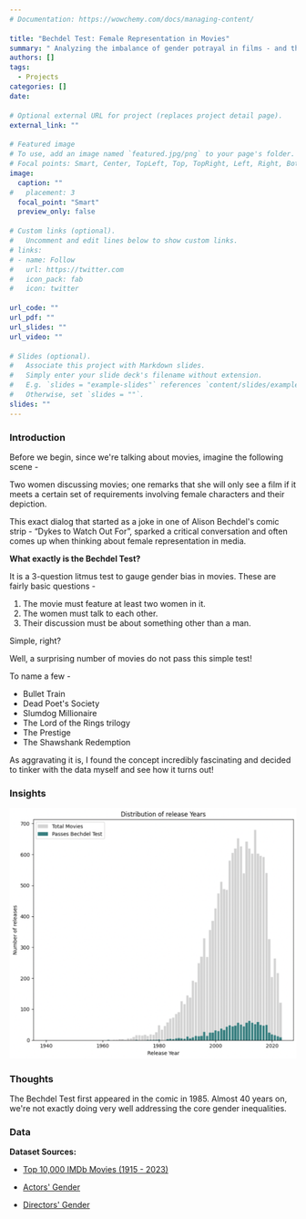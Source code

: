 ```yaml
---
# Documentation: https://wowchemy.com/docs/managing-content/

title: "Bechdel Test: Female Representation in Movies"
summary: " Analyzing the imbalance of gender potrayal in films - and the surprising number of movies that do not make the cut! "
authors: []
tags: 
  - Projects
categories: []
date:

# Optional external URL for project (replaces project detail page).
external_link: ""

# Featured image
# To use, add an image named `featured.jpg/png` to your page's folder.
# Focal points: Smart, Center, TopLeft, Top, TopRight, Left, Right, BottomLeft, Bottom, BottomRight.
image:
  caption: ""
#   placement: 3
  focal_point: "Smart"
  preview_only: false

# Custom links (optional).
#   Uncomment and edit lines below to show custom links.
# links:
# - name: Follow
#   url: https://twitter.com
#   icon_pack: fab
#   icon: twitter

url_code: ""
url_pdf: ""
url_slides: ""
url_video: ""

# Slides (optional).
#   Associate this project with Markdown slides.
#   Simply enter your slide deck's filename without extension.
#   E.g. `slides = "example-slides"` references `content/slides/example-slides.md`.
#   Otherwise, set `slides = ""`.
slides: ""
---
```



### Introduction
Before we begin, since we're talking about movies, imagine the following scene -

Two women discussing movies; one remarks that she will only see a film if it meets a certain set of requirements involving female characters and their depiction.

This exact dialog that started as a joke in one of Alison Bechdel's comic strip - “Dykes to Watch Out For”, sparked a critical conversation and often comes up when thinking about female representation in media.

**What exactly is the Bechdel Test?**

It is a 3-question litmus test to gauge gender bias in movies. These are fairly basic questions -

1. The movie must feature at least two women in it.  
2. The women must talk to each other.  
3. Their discussion must be about something other than a man.  

Simple, right?

Well, a surprising number of movies do not pass this simple test!

To name a few -
- Bullet Train
- Dead Poet's Society
- Slumdog Millionaire
- The Lord of the Rings trilogy
- The Prestige
- The Shawshank Redemption

As aggravating it is, I found the concept incredibly fascinating and decided to tinker with the data myself and see how it turns out!

### Insights

![screen reader text](movie_release_years.png "")


### Thoughts
The Bechdel Test first appeared in the comic in 1985. Almost 40 years on, we're not exactly doing very well addressing the core gender inequalities.

### Data

**Dataset Sources:**
- [Top 10,000 IMDb Movies (1915 - 2023)](https://www.kaggle.com/datasets/willianoliveiragibin/10000-data-about-movies-1915-2023/data)

- [Actors' Gender](https://github.com/taubergm/HollywoodGenderData/blob/master/all_actors_movies_gender_gold.csv)

- [Directors' Gender](https://github.com/taubergm/HollywoodGenderData/blob/master/all_directors_gender.csv)

